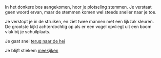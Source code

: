 In het donkere bos aangekomen, hoor je plotseling stemmen.
Je verstaat geen woord ervan, maar de stemmen komen wel steeds sneller naar je toe.

Je verstopt je in de struiken, en ziet twee mannen met een lijkzak sleuren.
De grootste kijkt achterdochtig op als er een vogel opvliegt uit een boom vlak bij je schuilplaats. 

Je gaat snel [terug naar de hei](../welkom.md)

Je blijft stiekem [meekijken](ontvoering/ontvoering.md)

